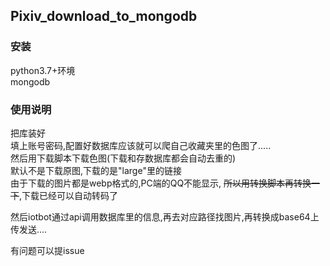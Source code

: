 <h2 class="xsj_heading_hash xsj_heading xsj_heading_h2" id="pixiv_download_to_mongodb_1"
data-source-line="0" data-source-line-display="true">
  <div class="xiaoshujiang_element xsj_anchor">
    <a name="pixiv_download_to_mongodb_1" class="blank_anchor_name"></a>
    <a id="pixiv_download_to_mongodb_1" class="blank_anchor_id"></a>
    <a name="pixiv_download_to_mongodb" class="blank_anchor_name"></a>
    <a id="pixiv_download_to_mongodb" class="blank_anchor_id"></a>
  </div>
  <span class="xsj_heading_content">Pixiv_download_to_mongodb</span>
</h2>
<h3 class="xsj_heading_hash xsj_heading xsj_heading_h3" id="e5ae89e8a385_2" data-source-line="2"
data-source-line-display="true">
  <div class="xiaoshujiang_element xsj_anchor">
    <a name="e5ae89e8a385_2" class="blank_anchor_name"></a>
    <a id="e5ae89e8a385_2" class="blank_anchor_id"></a>
    <a name="安装" class="blank_anchor_name"></a>
    <a id="安装" class="blank_anchor_id"></a>
  </div>
  <span class="xsj_heading_content">安装</span>
</h3>
<p class="xsj_paragraph xsj_paragraph_level_0" data-source-line="3" data-source-line-display="true">python3.7+环境
  <br> mongodb
</p>
<h3 class="xsj_heading_hash xsj_heading xsj_heading_h3" id="e4bdbfe794a8e8afb4e6988e_3"
data-source-line="6" data-source-line-display="true">
  <div class="xiaoshujiang_element xsj_anchor">
    <a name="e4bdbfe794a8e8afb4e6988e_3" class="blank_anchor_name"></a>
    <a id="e4bdbfe794a8e8afb4e6988e_3" class="blank_anchor_id"></a>
    <a name="使用说明" class="blank_anchor_name"></a>
    <a id="使用说明" class="blank_anchor_id"></a>
  </div>
  <span class="xsj_heading_content">使用说明</span>
</h3>
<p class="xsj_paragraph xsj_paragraph_level_0" data-source-line="7" data-source-line-display="true">把库装好
  <br> 填上账号密码,配置好数据库应该就可以爬自己收藏夹里的色图了.....
  <br> 然后用下载脚本下载色图(下载和存数据库都会自动去重的)
  <br> 默认不是下载原图,下载的是"large"里的链接
  <br> 由于下载的图片都是webp格式的,PC端的QQ不能显示,
  <s>所以用转换脚本再转换一下</s>,下载已经可以自动转码了</p>
<p class="xsj_paragraph xsj_paragraph_level_0" data-source-line="13" data-source-line-display="true">然后iotbot通过api调用数据库里的信息,再去对应路径找图片,再转换成base64上传发送....</p>
<p class="xsj_paragraph xsj_paragraph_level_0" data-source-line="15" data-source-line-display="true">有问题可以提issue</p>